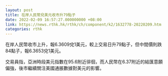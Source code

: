 ```yaml
---
layout: post
title: 在岸人民幣兌美元收市升79點子
date: 2022-02-09 16:57:27.000000000 +08:00
link: https://news.rthk.hk/rthk/ch/component/k2/1632778-20220209.htm
categories: rthk
---
```


在岸人民幣收市上升，報6.3609兌1美元，較上交易日升79點子，但中間價則跌84點子，報6.3653兌1美元。

交易員指，亞洲時段美元指數在95.6附近徘徊，而人民幣在6.37附近的結匯意願偏強，後市繼續關注美國通脹數據對美元的影響。
